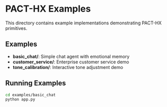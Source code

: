 # PACT-HX Examples

This directory contains example implementations demonstrating PACT-HX primitives.

## Examples

- **basic_chat/**: Simple chat agent with emotional memory
- **customer_service/**: Enterprise customer service demo
- **tone_calibration/**: Interactive tone adjustment demo

## Running Examples

```bash
cd examples/basic_chat
python app.py
```
